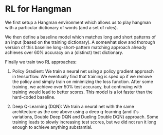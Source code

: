 # RL for Hangman

We first setup a Hangman environment which allows us to play hangman with a particular dictionary of words (and a set of rules). 

We then define a baseline model which matches long and short patterns of an input (based on the training dictionary). A somewhat slow and thorough version of this baseline long-short-pattern matching approach already achieves over 60% accuracy on a (distinct) test dictionary.

Finally we train two RL approaches:

1. Policy Gradient: We train a neural net using a policy gradient approach in tensorflow. We eventually find that training is sped up if we remove the policy and simply train on minimizing the loss function. After some training, we achieve over 50% test accuracy, but continuing with training would lead to better scores. This model is a lot faster than the hard-coded baseline.

2. Deep Q-Learning (DQN): We train a neural net with the same architecture as the one above using a deep q-learning (and it's variations, Double Deep DQN and Dueling Double DQN) approach. Some training leads to slowly increasing test scores, but we did not run it long enough to achieve anything substantial.
